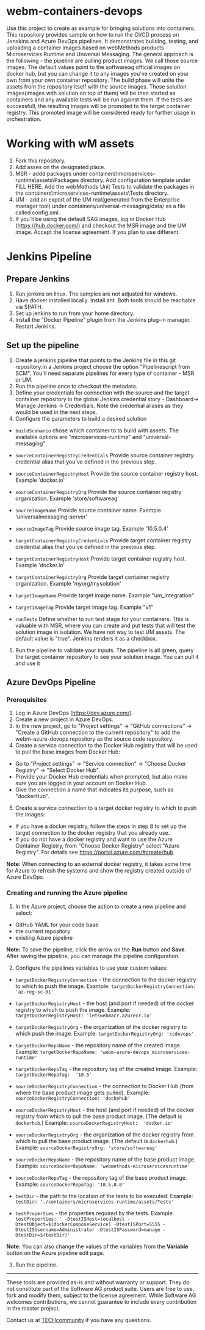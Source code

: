 # webm-containers-devops
Use this project to create as example for bringing solutions into containers. This repository provides sample on how to run the CI/CD process on Jenskins and Azure DevOps pipelines. It demonstrates building, testing, and uploading a container images based on webMethods products - Microservices Runtime and Universal Messaging.
The general approach is the following - the pipeline are pulling product images. We call those source images. The default values point to the softwareag official images on docker hub, but you can change it to any images you've created on your own from your own container repository. The build phase will unite the assets from the repository itself with the source images. Those solution images(images with solution on top of them) will be then started as containers and any available tests will be run against them. If the tests are successfull, the resulting images will be promoted to the target container registry. This promoted image will be considered ready for further usage in orchestration.

# Working with wM assets
1. Fork this repository.
2. Add asses on the designated place.
3. MSR - addd packages under containers\microservices-runtime\assets\Packages directory. Add configuration template under FILL HERE. Add the webMethods Unit Tests to validate the packages in the containers\microservices-runtime\assets\Tests directory.
4. UM - add an export of the UM real(generated from the Enterprise manager tool) under containers/universal-messaging/data/ as a file called config.xml.
5. If you'll be using the default SAG images, log in Docker Hub (https://hub.docker.com/) and checkout the MSR image and the UM image. Accept the license agreement. If you plan to use different.


# Jenkins Pipeline

## Prepare Jenkins
1. Run jenkins on linux. The samples are not adjusted for windows.
2. Have docker installed locally. Install ant. Both tools should be reachable via $PATH.
3. Set up jenkins to run from your home directory.
4. Install the "Docker Pipeline" plugin from the Jenkins plug-in manager. Restart Jenkins.

## Set up the pipeline
1. Create a jenkins pipeline that points to the Jenkins file in this git repository.In a Jenkins project choose the option "Pipelinescript from SCM". You'll need separate pipelines for every type of container - MSR or UM.
2. Run the pipeline once to checkout the metadata.
3. Define your credentials for connection with the source and the target container repository in the global Jenkins credential story - Dashboard-> Manage Jenkins -> Credentials. Note the credential aliases as they would be used in the next steps.
4. Configure the parameters to build a desired solution
  - `buildScenario` chose which container to to build with assets. The available options are "microservices-runtime" and "universal-messaging"

  - `sourceContainerRegistryCredentials` Provide source container registry credential alias that you've defined in the previous step.
  
  - `sourceContainerRegistryHost` Provide the source container registry host. Example 'docker.io'
  
  - `sourceContainerRegistryOrg` Provide the source container registry organization. Example 'store/softwareag'
  
  - `sourceImageName` Provide source container name. Example 'universalmessaging-server'
  
  - `sourceImageTag` Provide source image tag. Example '10.5.0.4'

  - `targetContainerRegistryCredentials`  Provide target container registry credential alias that you've defined in the previous step.
  
  - `targetContainerRegistryHost` Provide target container registry host. Example 'docker.io'
  
  - `targetContainerRegistryOrg` Provide target container registry organization. Example 'myorg/mysolution'
  
  - `targetImageName` Provide target image name. Example "um_integration"
  
  - `targetImageTag` Provide target image tag. Example "v1"
  
  - `runTests` Define whether to run test stage for your containers. This is valuable with MSR, where you can create and put tests that will test the solution image in isolation. We have not way to test UM assets. The default value is "true". Jenkins renders it as a checkbox.
  
5. Run the pipeline to validate your inputs. The pipeline is all green, query the target container repository to see your solution image. You can pull it and use it


## Azure DevOps Pipeline

### Prerequisites
1. Log in Azure DevOps (https://dev.azure.com/). 
2. Create a new project in Azure DevOps.
3. In the new project, go to "Project settings" -> "GitHub connections" -> "Create a GitHub connection to the current repository" to add the webm-azure-devops repository as the source code repository.
4. Create a service connection to the Docker Hub registry that will be used to pull the base images from Docker Hub:
- Go to "Project settings" -> "Service connection" -> "Choose Docker Registry" -> "Select Docker Hub".
- Provide your Docker Hub credentials when prompted, but also make sure you are logged in your account on Docker Hub.
- Give the connection a name that indicates its purpose, such as "dockerHub".
5. Create a service connection to a target docker registry to which to push the images:
- If you have a docker registry, follow the steps in step 8 to set up the target connection to the docker registry that you already use.
- If you do not have a docker registry and want to use the Azure Container Registry, from "Choose Docker Registry" select "Azure Registry". For details see https://portal.azure.com/#create/hub

**Note:** When connecting to an external docker registry, it takes some time for Azure to refresh the systems and show the registry created outside of Azure DevOps.

### Creating and running the Azure pipeline
1. In the Azure project, choose the action to create a new pipeline and select: 
- GitHub YAML for your code base
- the current repository
- existing Azure pipeline

 **Note:** To save the pipeline, click the arrow on the **Run** button and **Save**. After saving the pipeline, you can manage the pipeline configuration.

2. Configure the pipelines variables to use your custom values:
  - `targetDockerRegistryConnection` - the connection to the docker registry to which to push the image.
   Example: `targetDockerRegistryConnection: 'az-reg-sc-01'`
  - `targetDockerRegistryHost` - the host (and port if needed) of the docker registry to which to push the image.
  Example: `targetDockerRegistryHost: 'letswebmacr.azurecr.io'`
  - `targetDockerRegistryOrg` - the organization of the docker registry to which push the image.
  Example: `targetDockerRegistryOrg: 'ccdevops'`
  - `targetDockerRepoName` - the repository name of the created image.
  Example: `targetDockerRepoName: 'webm-azure-devops_microservices-runtime'`
  - `targetDockerRepoTag` - the repository tag of the created image.
  Example: `targetDockerRepoTag:  '10.5'`
  
  - `sourceDockerRegistryConnection` - the connection to Docker Hub (from where the base product image gets pulled).
  Example: `sourceDockerRegistryConnection: 'dockehub'`
  - `sourceDockerRegistryHost` - the host (and port if needed) of the docker registry from which to pull the base product image. (The default is `dockerhub`.)
  Example: `sourceDockerRegistryHost:  'docker.io'`
  - `sourceDockerRegistryOrg` - the organization of the docker registry from which to pull the base product image. (The default is `dockerhub`.)
  Example: `sourceDockerRegistryOrg: 'store/softwareag'`
  - `sourceDockerRepoName` - the repository name of the base product image.
  Example: `sourceDockerRepoName: 'webmethods-microservicesruntime'`
  - `sourceDockerRepoTag` - the repository tag of the base product image.
  Example: `sourceDockerRepoTag: '10.5.0.0'`
  
  - `testDir` - the path to the location of the tests to be executed:
  Example: `testDir: './containers/microservices-runtime/assets/Tests'`
  - `testProperties` - the properties required by the tests.
  Example: `testProperties: ' -DtestISHost=localhost -DtestObject=$(dockerComposeService) -DtestISPort=5555 -DtestISUsername=Administrator -DtestISPassword=manage -DtestDir=$(testDir)'`

**Note:** You can also change the values of the variables from the **Variable** button on the Azure pipeline edit page.

3. Run the pipeline.

------

These tools are provided as-is and without warranty or support. They do not constitute part of the Software AG product suite. Users are free to use, fork and modify them, subject to the license agreement. While Software AG welcomes contributions, we cannot guarantee to include every contribution in the master project.

Contact us at [TECHcommunity](mailto:technologycommunity@softwareag.com?subject=Github/SoftwareAG) if you have any questions.


